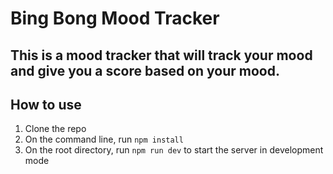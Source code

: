 # Bing Bong Mood Tracker
## This is a mood tracker that will track your mood and give you a score based on your mood.
## How to use
1. Clone the repo
2. On the command line, run `npm install`
3. On the root directory, run `npm run dev` to start the server in development mode